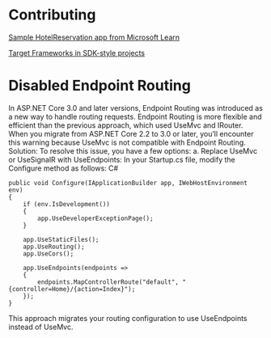 
# Contributing

[Sample HotelReservation app from Microsoft Learn](https://learn.microsoft.com/en-us/training/modules/intro-to-containers/5-exercise-create-custom-docker-image)

[Target Frameworks in SDK-style projects](https://learn.microsoft.com/en-us/dotnet/standard/frameworks)

# Disabled Endpoint Routing

In ASP.NET Core 3.0 and later versions, Endpoint Routing was introduced as a new way to handle routing requests.
Endpoint Routing is more flexible and efficient than the previous approach, which used UseMvc and IRouter.
When you migrate from ASP.NET Core 2.2 to 3.0 or later, you’ll encounter this warning because UseMvc is not compatible with Endpoint Routing.
Solution: To resolve this issue, you have a few options: a. Replace UseMvc or UseSignalR with UseEndpoints:
In your Startup.cs file, modify the Configure method as follows:
C#
```
public void Configure(IApplicationBuilder app, IWebHostEnvironment env)
{
    if (env.IsDevelopment())
    {
        app.UseDeveloperExceptionPage();
    }

    app.UseStaticFiles();
    app.UseRouting();
    app.UseCors();

    app.UseEndpoints(endpoints =>
    {
        endpoints.MapControllerRoute("default", "{controller=Home}/{action=Index}");
    });
}
```
 
This approach migrates your routing configuration to use UseEndpoints instead of UseMvc.
